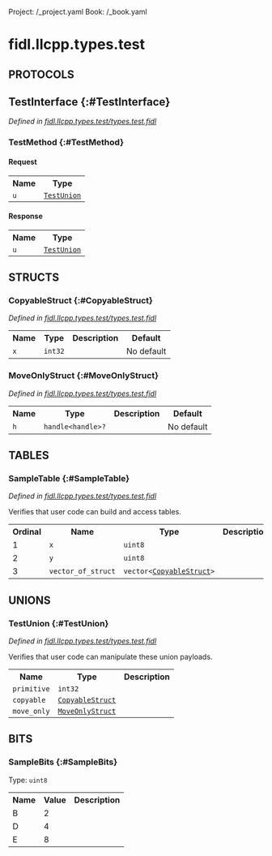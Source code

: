 Project: /_project.yaml
Book: /_book.yaml

# fidl.llcpp.types.test


## **PROTOCOLS**

## TestInterface {:#TestInterface}
*Defined in [fidl.llcpp.types.test/types.test.fidl](https://fuchsia.googlesource.com/fuchsia/+/master/garnet/public/lib/fidl/llcpp/types.test.fidl#39)*


### TestMethod {:#TestMethod}


#### Request
<table>
    <tr><th>Name</th><th>Type</th></tr>
    <tr>
            <td><code>u</code></td>
            <td>
                <code><a class='link' href='#TestUnion'>TestUnion</a></code>
            </td>
        </tr></table>


#### Response
<table>
    <tr><th>Name</th><th>Type</th></tr>
    <tr>
            <td><code>u</code></td>
            <td>
                <code><a class='link' href='#TestUnion'>TestUnion</a></code>
            </td>
        </tr></table>



## **STRUCTS**

### CopyableStruct {:#CopyableStruct}
*Defined in [fidl.llcpp.types.test/types.test.fidl](https://fuchsia.googlesource.com/fuchsia/+/master/garnet/public/lib/fidl/llcpp/types.test.fidl#7)*





<table>
    <tr><th>Name</th><th>Type</th><th>Description</th><th>Default</th></tr><tr>
            <td><code>x</code></td>
            <td>
                <code>int32</code>
            </td>
            <td></td>
            <td>No default</td>
        </tr>
</table>

### MoveOnlyStruct {:#MoveOnlyStruct}
*Defined in [fidl.llcpp.types.test/types.test.fidl](https://fuchsia.googlesource.com/fuchsia/+/master/garnet/public/lib/fidl/llcpp/types.test.fidl#11)*





<table>
    <tr><th>Name</th><th>Type</th><th>Description</th><th>Default</th></tr><tr>
            <td><code>h</code></td>
            <td>
                <code>handle&lt;handle&gt;?</code>
            </td>
            <td></td>
            <td>No default</td>
        </tr>
</table>





## **TABLES**

### SampleTable {:#SampleTable}


*Defined in [fidl.llcpp.types.test/types.test.fidl](https://fuchsia.googlesource.com/fuchsia/+/master/garnet/public/lib/fidl/llcpp/types.test.fidl#33)*

 Verifies that user code can build and access tables.


<table>
    <tr><th>Ordinal</th><th>Name</th><th>Type</th><th>Description</th></tr>
    <tr>
            <td>1</td>
            <td><code>x</code></td>
            <td>
                <code>uint8</code>
            </td>
            <td></td>
        </tr><tr>
            <td>2</td>
            <td><code>y</code></td>
            <td>
                <code>uint8</code>
            </td>
            <td></td>
        </tr><tr>
            <td>3</td>
            <td><code>vector_of_struct</code></td>
            <td>
                <code>vector&lt;<a class='link' href='#CopyableStruct'>CopyableStruct</a>&gt;</code>
            </td>
            <td></td>
        </tr></table>



## **UNIONS**

### TestUnion {:#TestUnion}
*Defined in [fidl.llcpp.types.test/types.test.fidl](https://fuchsia.googlesource.com/fuchsia/+/master/garnet/public/lib/fidl/llcpp/types.test.fidl#16)*

 Verifies that user code can manipulate these union payloads.

<table>
    <tr><th>Name</th><th>Type</th><th>Description</th></tr><tr>
            <td><code>primitive</code></td>
            <td>
                <code>int32</code>
            </td>
            <td></td>
        </tr><tr>
            <td><code>copyable</code></td>
            <td>
                <code><a class='link' href='#CopyableStruct'>CopyableStruct</a></code>
            </td>
            <td></td>
        </tr><tr>
            <td><code>move_only</code></td>
            <td>
                <code><a class='link' href='#MoveOnlyStruct'>MoveOnlyStruct</a></code>
            </td>
            <td></td>
        </tr></table>





## **BITS**
### SampleBits {:#SampleBits}
Type: <code>uint8</code>


<table>
    <tr><th>Name</th><th>Value</th><th>Description</th></tr><tr>
            <td>B</td>
            <td>2</td>
            <td></td>
        </tr><tr>
            <td>D</td>
            <td>4</td>
            <td></td>
        </tr><tr>
            <td>E</td>
            <td>8</td>
            <td></td>
        </tr></table>



